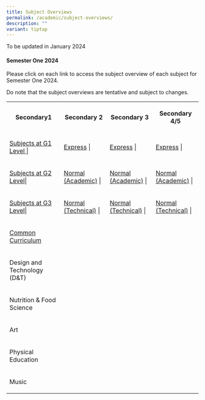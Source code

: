 ```yaml
---
title: Subject Overviews
permalink: /academic/subject-overviews/
description: ""
variant: tiptap
---
```

<p>To be updated in January 2024</p><h4><strong>Semester One 2024</strong></h4><p>Please click on each link to access the subject overview of each subject for Semester One 2024.</p><p>Do note that the subject overviews are tentative and subject to changes.</p><table><tbody><tr><th rowspan="1" colspan="1"><p><strong>Secondary1</strong></p></th><th rowspan="1" colspan="1"><p><strong>Secondary 2</strong></p></th><th rowspan="1" colspan="1"><p><strong>Secondary 3</strong></p></th><th rowspan="1" colspan="1"><p><strong>Secondary 4/5</strong></p></th></tr><tr><td rowspan="1" colspan="1"><p><a href="https://drive.google.com/drive/folders/1sE2e5iSq-YjM08NlzSU4PHPukjOXDGEa?usp=sharing" rel="noopener noreferrer nofollow" target="_blank">Subjects at G1 Level </a>|</p></td><td rowspan="1" colspan="1"><p><a href="https://drive.google.com/drive/folders/1AWbpFjM-Xk4qXkGs5GOR0M7J3fm0b3Lj?usp=drive_link" rel="noopener noreferrer nofollow" target="_blank">Express</a> |</p></td><td rowspan="1" colspan="1"><p><a href="https://drive.google.com/drive/folders/1YqlUdQE87eoKNYHa8Y5npspIp-sXZRSE?usp=drive_link" rel="noopener noreferrer nofollow" target="_blank">Express</a> |</p></td><td rowspan="1" colspan="1"><p><a href="https://drive.google.com/drive/folders/1lHN1czXdhxzPFYArkjkJjKOe0klIoa7G?usp=drive_link" rel="noopener noreferrer nofollow" target="_blank">Express</a> |</p></td></tr><tr><td rowspan="1" colspan="1"><p><a href="https://drive.google.com/drive/folders/1kdbVlHZPtE7LNsY7kDF3OUF-W_UaLrk9?usp=drive_link" rel="noopener noreferrer nofollow" target="_blank">Subjects at G2 Level</a>|</p></td><td rowspan="1" colspan="1"><p><a href="https://drive.google.com/drive/folders/1YhtHh5qOdh_Rsz-kpktyMMO0J6DZq6eF?usp=drive_link" rel="noopener noreferrer nofollow" target="_blank">Normal (Academic)</a> |</p></td><td rowspan="1" colspan="1"><p><a href="https://drive.google.com/drive/folders/1qz8PC8UfhBh1gBczTNfOxk0-JeLdpUKV?usp=drive_link" rel="noopener noreferrer nofollow" target="_blank">Normal (Academic)</a> |</p></td><td rowspan="1" colspan="1"><p><a href="https://drive.google.com/drive/folders/16VJYvZ4OAFK0Aryatatz-9k5PT6OCJAT?usp=drive_link" rel="noopener noreferrer nofollow" target="_blank">Normal (Academic)</a> |</p></td></tr><tr><td rowspan="1" colspan="1"><p><a href="https://drive.google.com/drive/folders/11BqZi3qTlm5nebFKH37pUVV6hoxAK8XG?usp=drive_link" rel="noopener noreferrer nofollow" target="_blank">Subjects at G3 Level</a>|</p></td><td rowspan="1" colspan="1"><p><a href="https://drive.google.com/drive/folders/1nig7UQf0CSHXTDGGr1owf_4rcVSwk0QD?usp=drive_link" rel="noopener noreferrer nofollow" target="_blank">Normal (Technical)</a> |</p></td><td rowspan="1" colspan="1"><p><a href="https://drive.google.com/drive/folders/1DhudA4K1AldOvJH5Sf8RuPNBHlscZ338?usp=drive_link" rel="noopener noreferrer nofollow" target="_blank">Normal (Technical)</a> |</p></td><td rowspan="1" colspan="1"><p><a href="https://drive.google.com/drive/folders/1znEPDmOsZQDSvXOWMskN7Jry1FWTiS4p?usp=drive_link" rel="noopener noreferrer nofollow" target="_blank">Normal (Technical)</a> |</p></td></tr><tr><td rowspan="1" colspan="1"><p><u>Common Curriculum</u></p></td><td rowspan="1" colspan="1"><p></p></td><td rowspan="1" colspan="1"><p></p></td><td rowspan="1" colspan="1"><p></p></td></tr><tr><td rowspan="1" colspan="1"><p>Design and Technology (D&amp;T)</p></td><td rowspan="1" colspan="1"><p></p></td><td rowspan="1" colspan="1"><p></p></td><td rowspan="1" colspan="1"><p></p></td></tr><tr><td rowspan="1" colspan="1"><p>Nutrition &amp; Food Science</p></td><td rowspan="1" colspan="1"><p></p></td><td rowspan="1" colspan="1"><p></p></td><td rowspan="1" colspan="1"><p></p></td></tr><tr><td rowspan="1" colspan="1"><p>Art</p></td><td rowspan="1" colspan="1"><p></p></td><td rowspan="1" colspan="1"><p></p></td><td rowspan="1" colspan="1"><p></p></td></tr><tr><td rowspan="1" colspan="1"><p>Physical Education</p></td><td rowspan="1" colspan="1"><p></p></td><td rowspan="1" colspan="1"><p></p></td><td rowspan="1" colspan="1"><p></p></td></tr><tr><td rowspan="1" colspan="1"><p>Music</p></td><td rowspan="1" colspan="1"><p></p></td><td rowspan="1" colspan="1"><p></p></td><td rowspan="1" colspan="1"><p></p></td></tr></tbody></table><p></p>
